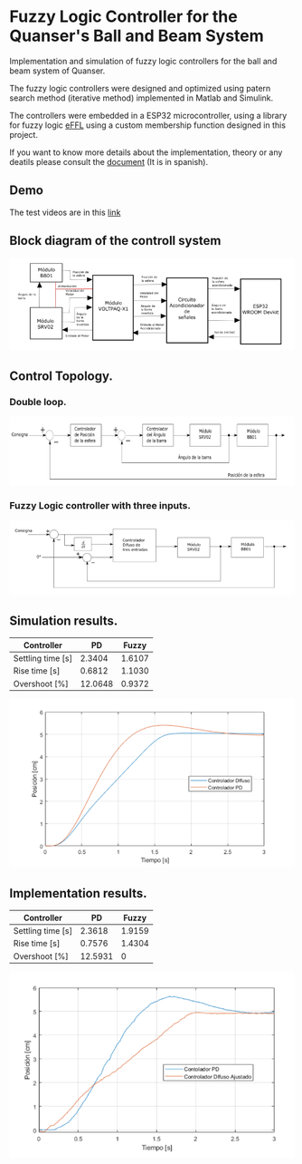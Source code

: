 # Fuzzy Logic Controller for the Quanser's Ball and Beam System

Implementation and simulation of fuzzy logic controllers for the ball and beam system of Quanser.

The fuzzy logic controllers were designed and optimized using patern search method (iterative method) implemented in Matlab and Simulink.

The controllers were embedded in a ESP32 microcontroller, using a library for fuzzy logic [eFFL](https://github.com/zerokol/eFLL) using a custom membership function designed in this project.

If you want to know more details about the implementation, theory or any deatils please consult the [document](./tomo) (It is in spanish).

## Demo

The test videos are in this [link](https://www.youtube.com/watch?v=K9Vu6w_IInE&list=PL-Z_5Zx_UY59NFn0tXmD-8x4Mgz_DTYgh)

## Block diagram of the controll system

![esquema-de-control](./imagenes/esquema.png)

## Control Topology.

### Double loop.

![doble-lazo](./imagenes/dobleLazo.png)

### Fuzzy Logic controller with three inputs.

![tres-entradas](./imagenes/tresEntradas.png)

## Simulation results.

| Controller | PD | Fuzzy |
| ------ | ------ | ------- |
| Settling time [s] | 2.3404 | 1.6107 |
| Rise time [s] | 0.6812 | 1.1030 |
| Overshoot [%] | 12.0648 | 0.9372 |

![resultado-simulacion](./imagenes/simulacion.png)

## Implementation results.

| Controller | PD | Fuzzy |
| ------ | ------ | ------- |
| Settling time [s] | 2.3618 | 1.9159 |
| Rise time [s] | 0.7576 | 1.4304 |
| Overshoot [%] | 12.5931 | 0 |

![resultado-implementación](./imagenes/resultadoFinal.png)

